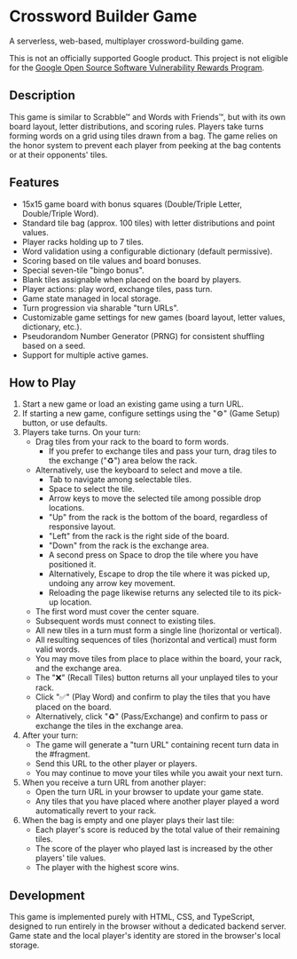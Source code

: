 # Crossword Builder Game

A serverless, web-based, multiplayer crossword-building game.

This is not an officially supported Google product. This project is not eligible for the [Google Open Source Software Vulnerability Rewards Program](https://bughunters.google.com/open-source-security).

## Description

This game is similar to Scrabble™ and Words with Friends™, but with its own board layout, letter distributions, and scoring rules. Players take turns forming words on a grid using tiles drawn from a bag. The game relies on the honor system to prevent each player from peeking at the bag contents or at their opponents' tiles.

## Features

-   15x15 game board with bonus squares (Double/Triple Letter, Double/Triple Word).
-   Standard tile bag (approx. 100 tiles) with letter distributions and point values.
-   Player racks holding up to 7 tiles.
-   Word validation using a configurable dictionary (default permissive).
-   Scoring based on tile values and board bonuses.
-   Special seven-tile "bingo bonus".
-   Blank tiles assignable when placed on the board by players.
-   Player actions: play word, exchange tiles, pass turn.
-   Game state managed in local storage.
-   Turn progression via sharable "turn URLs".
-   Customizable game settings for new games (board layout, letter values, dictionary, etc.).
-   Pseudorandom Number Generator (PRNG) for consistent shuffling based on a seed.
-   Support for multiple active games.

## How to Play

1.  Start a new game or load an existing game using a turn URL.
2.  If starting a new game, configure settings using the "⚙️" (Game Setup) button, or use defaults.
3.  Players take turns. On your turn:
    *   Drag tiles from your rack to the board to form words.
        *   If you prefer to exchange tiles and pass your turn, drag tiles to the exchange ("♻") area below the rack.
    *   Alternatively, use the keyboard to select and move a tile.
        *   Tab to navigate among selectable tiles.
        *   Space to select the tile.
        *   Arrow keys to move the selected tile among possible drop locations.
        *   "Up" from the rack is the bottom of the board, regardless of responsive layout.
        *   "Left" from the rack is the right side of the board.
        *   "Down" from the rack is the exchange area.
        *   A second press on Space to drop the tile where you have positioned it.
        *   Alternatively, Escape to drop the tile where it was picked up, undoing any arrow key movement.
        *   Reloading the page likewise returns any selected tile to its pick-up location.
    *   The first word must cover the center square.
    *   Subsequent words must connect to existing tiles.
    *   All new tiles in a turn must form a single line (horizontal or vertical).
    *   All resulting sequences of tiles (horizontal and vertical) must form valid words.
    *   You may move tiles from place to place within the board, your rack, and the exchange area.
    *   The "❌" (Recall Tiles) button returns all your unplayed tiles to your rack.
    *   Click "✅" (Play Word) and confirm to play the tiles that you have placed on the board.
    *   Alternatively, click "♻" (Pass/Exchange) and confirm to pass or exchange the tiles in the exchange area.
4.  After your turn:
    *   The game will generate a "turn URL" containing recent turn data in the #fragment.
    *   Send this URL to the other player or players.
    *   You may continue to move your tiles while you await your next turn.
5.  When you receive a turn URL from another player:
    *   Open the turn URL in your browser to update your game state.
    *   Any tiles that you have placed where another player played a word automatically revert to your rack.
6.  When the bag is empty and one player plays their last tile:
    *   Each player's score is reduced by the total value of their remaining tiles.
    *   The score of the player who played last is increased by the other players' tile values.
    *   The player with the highest score wins.

## Development

This game is implemented purely with HTML, CSS, and TypeScript, designed to run entirely in the browser without a dedicated backend server. Game state and the local player's identity are stored in the browser's local storage.
